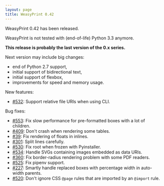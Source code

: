 ```yaml
---
layout: page
title: WeasyPrint 0.42
---
```


WeasyPrint 0.42 has been released.

WeasyPrint is not tested with (end-of-life) Python 3.3 anymore.

**This release is probably the last version of the 0.x series.**

Next version may include big changes:

- end of Python 2.7 support,
- initial support of bidirectional text,
- initial support of flexbox,
- improvements for speed and memory usage.

New features:

* [#532](https://github.com/Kozea/WeasyPrint/issues/532):
  Support relative file URIs when using CLI.

Bug fixes:

* [#553](https://github.com/Kozea/WeasyPrint/issues/553):
  Fix slow performance for pre-formatted boxes with a lot of children.
* [#409](https://github.com/Kozea/WeasyPrint/issues/409):
  Don't crash when rendering some tables.
* [#39](https://github.com/Kozea/WeasyPrint/issues/39):
  Fix rendering of floats in inlines.
* [#301](https://github.com/Kozea/WeasyPrint/issues/301):
  Split lines carefully.
* [#530](https://github.com/Kozea/WeasyPrint/issues/530):
  Fix root when frozen with Pyinstaller.
* [#534](https://github.com/Kozea/WeasyPrint/issues/534):
  Handle SVGs containing images embedded as data URIs.
* [#360](https://github.com/Kozea/WeasyPrint/issues/360):
  Fix border-radius rendering problem with some PDF readers.
* [#525](https://github.com/Kozea/WeasyPrint/issues/525):
  Fix pipenv support.
* [#227](https://github.com/Kozea/WeasyPrint/issues/227):
  Smartly handle replaced boxes with percentage width in auto-width parents.
* [#520](https://github.com/Kozea/WeasyPrint/issues/520):
  Don't ignore CSS `@page` rules that are imported by an `@import` rule.
